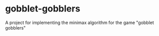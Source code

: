 # gobblet-gobblers
A project for implementing the minimax algorithm for the game "gobblet gobblers"
